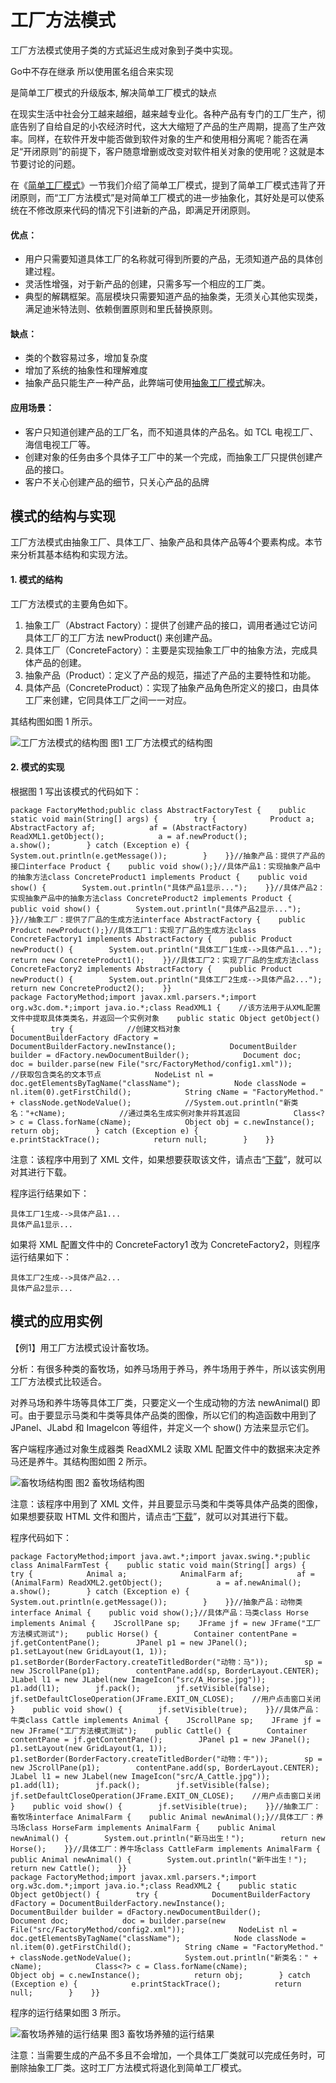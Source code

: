 # 工厂方法模式

工厂方法模式使用子类的方式延迟生成对象到子类中实现。

Go中不存在继承 所以使用匿名组合来实现

是简单工厂模式的升级版本, 解决简单工厂模式的缺点



在现实生活中社会分工越来越细，越来越专业化。各种产品有专门的工厂生产，彻底告别了自给自足的小农经济时代，这大大缩短了产品的生产周期，提高了生产效率。同样，在软件开发中能否做到软件对象的生产和使用相分离呢？能否在满足“开闭原则”的前提下，客户随意增删或改变对软件相关对象的使用呢？这就是本节要讨论的问题。

在《[简单工厂模式](http://c.biancheng.net/view/8387.html)》一节我们介绍了简单工厂模式，提到了简单工厂模式违背了开闭原则，而“工厂方法模式”是对简单工厂模式的进一步抽象化，其好处是可以使系统在不修改原来代码的情况下引进新的产品，即满足开闭原则。

#### 优点：

- 用户只需要知道具体工厂的名称就可得到所要的产品，无须知道产品的具体创建过程。
- 灵活性增强，对于新产品的创建，只需多写一个相应的工厂类。
- 典型的解耦框架。高层模块只需要知道产品的抽象类，无须关心其他实现类，满足迪米特法则、依赖倒置原则和里氏替换原则。

#### 缺点：

- 类的个数容易过多，增加复杂度
- 增加了系统的抽象性和理解难度
- 抽象产品只能生产一种产品，此弊端可使用[抽象工厂模式](http://c.biancheng.net/view/1351.html)解决。

#### 应用场景：

- 客户只知道创建产品的工厂名，而不知道具体的产品名。如 TCL 电视工厂、海信电视工厂等。
- 创建对象的任务由多个具体子工厂中的某一个完成，而抽象工厂只提供创建产品的接口。
- 客户不关心创建产品的细节，只关心产品的品牌

## 模式的结构与实现

工厂方法模式由抽象工厂、具体工厂、抽象产品和具体产品等4个要素构成。本节来分析其基本结构和实现方法。

#### 1. 模式的结构

工厂方法模式的主要角色如下。

1. 抽象工厂（Abstract Factory）：提供了创建产品的接口，调用者通过它访问具体工厂的工厂方法 newProduct() 来创建产品。
2. 具体工厂（ConcreteFactory）：主要是实现抽象工厂中的抽象方法，完成具体产品的创建。
3. 抽象产品（Product）：定义了产品的规范，描述了产品的主要特性和功能。
4. 具体产品（ConcreteProduct）：实现了抽象产品角色所定义的接口，由具体工厂来创建，它同具体工厂之间一一对应。


其结构图如图 1 所示。



![工厂方法模式的结构图](http://c.biancheng.net/uploads/allimg/181114/3-1Q114135A2M3.gif)
图1 工厂方法模式的结构图

#### 2. 模式的实现

根据图 1 写出该模式的代码如下：

```
package FactoryMethod;public class AbstractFactoryTest {    public static void main(String[] args) {        try {            Product a;            AbstractFactory af;            af = (AbstractFactory) ReadXML1.getObject();            a = af.newProduct();            a.show();        } catch (Exception e) {            System.out.println(e.getMessage());        }    }}//抽象产品：提供了产品的接口interface Product {    public void show();}//具体产品1：实现抽象产品中的抽象方法class ConcreteProduct1 implements Product {    public void show() {        System.out.println("具体产品1显示...");    }}//具体产品2：实现抽象产品中的抽象方法class ConcreteProduct2 implements Product {    public void show() {        System.out.println("具体产品2显示...");    }}//抽象工厂：提供了厂品的生成方法interface AbstractFactory {    public Product newProduct();}//具体工厂1：实现了厂品的生成方法class ConcreteFactory1 implements AbstractFactory {    public Product newProduct() {        System.out.println("具体工厂1生成-->具体产品1...");        return new ConcreteProduct1();    }}//具体工厂2：实现了厂品的生成方法class ConcreteFactory2 implements AbstractFactory {    public Product newProduct() {        System.out.println("具体工厂2生成-->具体产品2...");        return new ConcreteProduct2();    }}
package FactoryMethod;import javax.xml.parsers.*;import org.w3c.dom.*;import java.io.*;class ReadXML1 {    //该方法用于从XML配置文件中提取具体类类名，并返回一个实例对象    public static Object getObject() {        try {            //创建文档对象            DocumentBuilderFactory dFactory = DocumentBuilderFactory.newInstance();            DocumentBuilder builder = dFactory.newDocumentBuilder();            Document doc;            doc = builder.parse(new File("src/FactoryMethod/config1.xml"));            //获取包含类名的文本节点            NodeList nl = doc.getElementsByTagName("className");            Node classNode = nl.item(0).getFirstChild();            String cName = "FactoryMethod." + classNode.getNodeValue();            //System.out.println("新类名："+cName);            //通过类名生成实例对象并将其返回            Class<?> c = Class.forName(cName);            Object obj = c.newInstance();            return obj;        } catch (Exception e) {            e.printStackTrace();            return null;        }    }}
```

注意：该程序中用到了 XML 文件，如果想要获取该文件，请点击“[下载](http://c.biancheng.net/uploads/soft/181113/3-1Q114140222.zip)”，就可以对其进行下载。

程序运行结果如下：

```
具体工厂1生成-->具体产品1...
具体产品1显示...
```


如果将 XML 配置文件中的 ConcreteFactory1 改为 ConcreteFactory2，则程序运行结果如下：

```
具体工厂2生成-->具体产品2...
具体产品2显示...
```

## 模式的应用实例

【例1】用工厂方法模式设计畜牧场。

分析：有很多种类的畜牧场，如养马场用于养马，养牛场用于养牛，所以该实例用工厂方法模式比较适合。

对养马场和养牛场等具体工厂类，只要定义一个生成动物的方法 newAnimal() 即可。由于要显示马类和牛类等具体产品类的图像，所以它们的构造函数中用到了 JPanel、JLabd 和 ImageIcon 等组件，并定义一个 show() 方法来显示它们。

客户端程序通过对象生成器类 ReadXML2 读取 XML 配置文件中的数据来决定养马还是养牛。其结构图如图 2 所示。



![畜牧场结构图](http://c.biancheng.net/uploads/allimg/181114/3-1Q11413554DT.gif)
图2 畜牧场结构图


注意：该程序中用到了 XML 文件，并且要显示马类和牛类等具体产品类的图像，如果想要获取 HTML 文件和图片，请点击“[下载](http://c.biancheng.net/uploads/soft/181113/3-1Q114140526.zip)”，就可以对其进行下载。

程序代码如下：

```
package FactoryMethod;import java.awt.*;import javax.swing.*;public class AnimalFarmTest {    public static void main(String[] args) {        try {            Animal a;            AnimalFarm af;            af = (AnimalFarm) ReadXML2.getObject();            a = af.newAnimal();            a.show();        } catch (Exception e) {            System.out.println(e.getMessage());        }    }}//抽象产品：动物类interface Animal {    public void show();}//具体产品：马类class Horse implements Animal {    JScrollPane sp;    JFrame jf = new JFrame("工厂方法模式测试");    public Horse() {        Container contentPane = jf.getContentPane();        JPanel p1 = new JPanel();        p1.setLayout(new GridLayout(1, 1));        p1.setBorder(BorderFactory.createTitledBorder("动物：马"));        sp = new JScrollPane(p1);        contentPane.add(sp, BorderLayout.CENTER);        JLabel l1 = new JLabel(new ImageIcon("src/A_Horse.jpg"));        p1.add(l1);        jf.pack();        jf.setVisible(false);        jf.setDefaultCloseOperation(JFrame.EXIT_ON_CLOSE);    //用户点击窗口关闭    }    public void show() {        jf.setVisible(true);    }}//具体产品：牛类class Cattle implements Animal {    JScrollPane sp;    JFrame jf = new JFrame("工厂方法模式测试");    public Cattle() {        Container contentPane = jf.getContentPane();        JPanel p1 = new JPanel();        p1.setLayout(new GridLayout(1, 1));        p1.setBorder(BorderFactory.createTitledBorder("动物：牛"));        sp = new JScrollPane(p1);        contentPane.add(sp, BorderLayout.CENTER);        JLabel l1 = new JLabel(new ImageIcon("src/A_Cattle.jpg"));        p1.add(l1);        jf.pack();        jf.setVisible(false);        jf.setDefaultCloseOperation(JFrame.EXIT_ON_CLOSE);    //用户点击窗口关闭    }    public void show() {        jf.setVisible(true);    }}//抽象工厂：畜牧场interface AnimalFarm {    public Animal newAnimal();}//具体工厂：养马场class HorseFarm implements AnimalFarm {    public Animal newAnimal() {        System.out.println("新马出生！");        return new Horse();    }}//具体工厂：养牛场class CattleFarm implements AnimalFarm {    public Animal newAnimal() {        System.out.println("新牛出生！");        return new Cattle();    }}
package FactoryMethod;import javax.xml.parsers.*;import org.w3c.dom.*;import java.io.*;class ReadXML2 {    public static Object getObject() {        try {            DocumentBuilderFactory dFactory = DocumentBuilderFactory.newInstance();            DocumentBuilder builder = dFactory.newDocumentBuilder();            Document doc;            doc = builder.parse(new File("src/FactoryMethod/config2.xml"));            NodeList nl = doc.getElementsByTagName("className");            Node classNode = nl.item(0).getFirstChild();            String cName = "FactoryMethod." + classNode.getNodeValue();            System.out.println("新类名：" + cName);            Class<?> c = Class.forName(cName);            Object obj = c.newInstance();            return obj;        } catch (Exception e) {            e.printStackTrace();            return null;        }    }}
```

程序的运行结果如图 3 所示。



![畜牧场养殖的运行结果](http://c.biancheng.net/uploads/allimg/181114/3-1Q114135422T9.gif)
图3 畜牧场养殖的运行结果


注意：当需要生成的产品不多且不会增加，一个具体工厂类就可以完成任务时，可删除抽象工厂类。这时工厂方法模式将退化到简单工厂模式。

